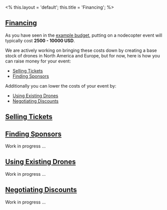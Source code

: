 <%
this.layout = 'default';
this.title = 'Financing';
%>

<h2 id="financing"><a href="#financing">Financing</a></h2>

As you have seen in the [example budget](/compass/budget#example), putting on
a nodecopter event will typically cost **2500 - 10000 USD**.

We are actively working on bringing these costs down by creating a base stock
of drones in North America and Europe, but for now, here is how you can raise
money for your event:

* [Selling Tickets](#selling-tickets)
* [Finding Sponsors](#finding-sponsors)

Additionally you can lower the costs of your event by:

* [Using Existing Drones](#using-existing-drones)
* [Negotiating Discounts](#negotiating-discounts)

<h2 id="selling-tickets"><a href="#selling-tickets">Selling Tickets</a></h2>



<h2 id="finding-sponsors"><a href="#finding-sponsors">Finding Sponsors</a></h2>

Work in progress ...

<h2 id="using-existing-drones"><a href="#using-existing-drones">Using Existing Drones</a></h2>

Work in progress ...

<h2 id="negotiating-discounts"><a href="#negotiating-discounts">Negotiating Discounts</a></h2>

Work in progress ...
